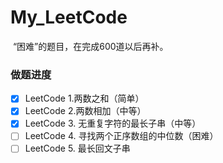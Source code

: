 # My_LeetCode

​		“困难”的题目，在完成600道以后再补。

### 做题进度

- [x] LeetCode 1.两数之和（简单）
- [x] LeetCode 2.两数相加（中等）
- [x] LeetCode 3. 无重复字符的最长子串（中等）
- [ ] LeetCode 4. 寻找两个正序数组的中位数（困难）
- [ ] LeetCode 5. 最长回文子串
